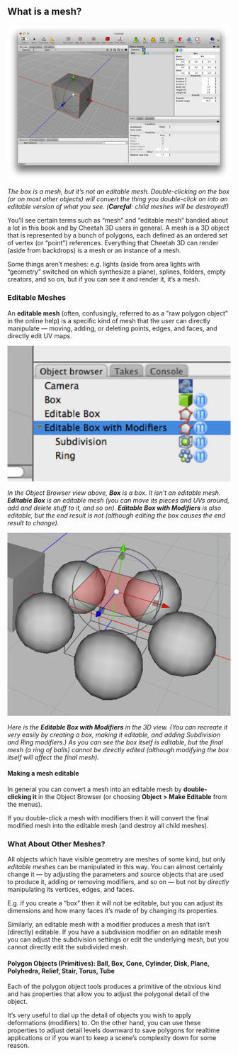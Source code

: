 ## What is a mesh?

![](pastedGraphic-130.jpg)

*The box is a mesh, but it’s not an editable mesh. Double-clicking on the box (or on most other objects) will convert the thing you double-click on into an editable version of what you see. (**Careful**: child meshes will be destroyed!)*

You’ll see certain terms such as “mesh” and “editable mesh” bandied about a lot in this book and by Cheetah 3D users in general. A mesh is a 3D object that is represented by a bunch of polygons, each defined as an ordered set of vertex (or “point”) references. Everything that Cheetah 3D can render (aside from backdrops) is a mesh or an instance of a mesh.

Some things aren’t meshes: e.g. lights (aside from area lights with “geometry” switched on which synthesize a plane), splines, folders, empty creators, and so on, but if you can see it and render it, it’s a mesh.

### Editable Meshes

An **editable mesh** (often, confusingly, referred to as a "raw polygon object" in the online help) is a specific kind of mesh that the user can directly manipulate — moving, adding, or deleting points, edges, and faces, and directly edit UV maps.

![](pastedGraphic-131.jpg)

*In the Object Browser view above, **Box** is a box. It isn’t an editable mesh. **Editable Box** is an editable mesh (you can move its pieces and UVs around, add and delete stuff to it, and so on). **Editable Box with Modifiers** is also editable, but the end result is not (although editing the box causes the end result to change).*

![](pastedGraphic-132.jpg)

*Here is the **Editable Box with Modifiers** in the 3D view. (You can recreate it very easily by creating a box, making it editable, and adding Subdivision and Ring modifiers.) As you can see the box itself is editable, but the final mesh (a ring of balls) cannot be directly edited (although modifying the box itself will affect the final mesh).*

#### Making a mesh editable

In general you can convert a mesh into an editable mesh by **double-clicking it** in the Object Browser (or choosing **Object \> Make Editable** from the menus).

If you double-click a mesh with modifiers then it will convert the final modified mesh into the editable mesh (and destroy all child meshes).

### What About Other Meshes?

All objects which have visible geometry are meshes of some kind, but only *editable meshes* can be manipulated in this way. You can almost certainly change it — by adjusting the parameters and source objects that are used to produce it, adding or removing modifiers, and so on — but not by *directly* manipulating its vertices, edges, and faces.

E.g. if you create a “box” then it will not be editable, but you can adjust its dimensions and how many faces it’s made of by changing its properties. 

Similarly, an editable mesh with a modifier produces a mesh that isn’t (directly) editable. If you have a subdivision modifier on an editable mesh you can adjust the subdivision settings or edit the underlying mesh, but you cannot directly edit the subdivided mesh.

#### Polygon Objects (Primitives): Ball, Box, Cone, Cylinder, Disk, Plane, Polyhedra, Relief, Stair, Torus, Tube

Each of the polygon object tools produces a primitive of the obvious kind and has properties that allow you to adjust the polygonal detail of the object.

It’s very useful to dial up the detail of objects you wish to apply deformations (modifiers) to. On the other hand, you can use these properties to adjust detail levels downward to save polygons for realtime applications or if you want to keep a scene’s complexity down for some reason.